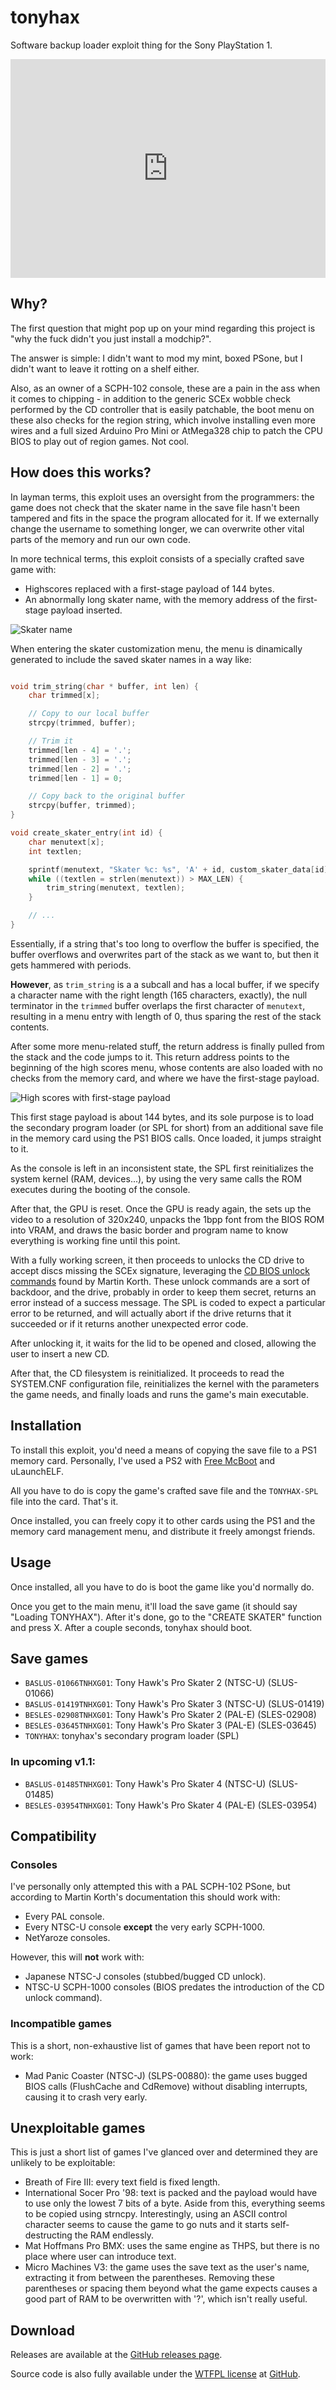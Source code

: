 ---
---

tonyhax
=======

Software backup loader exploit thing for the Sony PlayStation 1.

<iframe width="560" height="315" src="https://www.youtube.com/embed/TO6msoWZa2I" frameborder="0" allow="accelerometer; autoplay; clipboard-write; encrypted-media; gyroscope; picture-in-picture" allowfullscreen style="width: 100%; height: 100vh; min-height: 15em; max-height: 25em;"></iframe>

Why?
----

The first question that might pop up on your mind regarding this project is "why the fuck didn't you just install a modchip?".

The answer is simple: I didn't want to mod my mint, boxed PSone, but I didn't want to leave it rotting on a shelf either.

Also, as an owner of a SCPH-102 console, these are a pain in the ass when it comes to chipping - in addition to the generic SCEx wobble check performed by the CD controller that is easily patchable, the boot menu on these also checks for the region string, which involve installing even more wires and a full sized Arduino Pro Mini or AtMega328 chip to patch the CPU BIOS to play out of region games. Not cool.

How does this works?
--------------------

In layman terms, this exploit uses an oversight from the programmers: the game does not check that the skater name in the save file hasn't been tampered and fits in the space the program allocated for it. If we externally change the username to something longer, we can overwrite other vital parts of the memory and run our own code.

In more technical terms, this exploit consists of a specially crafted save game with:

 - Highscores replaced with a first-stage payload of 144 bytes.
 - An abnormally long skater name, with the memory address of the first-stage payload inserted.

![Skater name](stackra.png)

When entering the skater customization menu, the menu is dinamically generated to include the saved skater names in a way like:

```c

void trim_string(char * buffer, int len) {
	char trimmed[x];

	// Copy to our local buffer
	strcpy(trimmed, buffer);

	// Trim it
	trimmed[len - 4] = '.';
	trimmed[len - 3] = '.';
	trimmed[len - 2] = '.';
	trimmed[len - 1] = 0;

	// Copy back to the original buffer
	strcpy(buffer, trimmed);
}

void create_skater_entry(int id) {
	char menutext[x];
	int textlen;

	sprintf(menutext, "Skater %c: %s", 'A' + id, custom_skater_data[id].name);
	while ((textlen = strlen(menutext)) > MAX_LEN) {
		trim_string(menutext, textlen);
	}

	// ...
}
```

Essentially, if a string that's too long to overflow the buffer is specified, the buffer overflows and overwrites part of the stack as we want to, but then it gets hammered with periods.

**However**, as `trim_string` is a a subcall and has a local buffer, if we specify a character name with the right length (165 characters, exactly), the null terminator in the `trimmed` buffer overlaps the first character of `menutext`, resulting in a menu entry with length of 0, thus sparing the rest of the stack contents.

After some more menu-related stuff, the return address is finally pulled from the stack and the code jumps to it. This return address points to the beginning of the high scores menu, whose contents are also loaded with no checks from the memory card, and where we have the first-stage payload.

![High scores with first-stage payload](highscores.png)

This first stage payload is about 144 bytes, and its sole purpose is to load the secondary program loader (or SPL for short) from an additional save file in the memory card using the PS1 BIOS calls. Once loaded, it jumps straight to it.

As the console is left in an inconsistent state, the SPL first reinitializes the system kernel (RAM, devices...), by using the very same calls the ROM executes during the booting of the console.

After that, the GPU is reset. Once the GPU is ready again, the sets up the video to a resolution of 320x240, unpacks the 1bpp font from the BIOS ROM into VRAM, and draws the basic border and program name to know everything is working fine until this point.

With a fully working screen, it then proceeds to unlocks the CD drive to accept discs missing the SCEx signature, leveraging the [CD BIOS unlock commands](https://problemkaputt.de/psx-spx.htm#cdromsecretunlockcommands) found by Martin Korth. These unlock commands are a sort of backdoor, and the drive, probably in order to keep them secret, returns an error instead of a success message. The SPL is coded to expect a particular error to be returned, and will actually abort if the drive returns that it succeeded or if it returns another unexpected error code.

After unlocking it, it waits for the lid to be opened and closed, allowing the user to insert a new CD.

After that, the CD filesystem is reinitialized. It proceeds to read the SYSTEM.CNF configuration file, reinitializes the kernel with the parameters the game needs, and finally loads and runs the game's main executable.

Installation
------------

To install this exploit, you'd need a means of copying the save file to a PS1 memory card. Personally, I've used a PS2 with [Free McBoot](https://www.ps2-home.com/forum/viewtopic.php?t=1248) and uLaunchELF.

All you have to do is copy the game's crafted save file and the `TONYHAX-SPL` file into the card. That's it.

Once installed, you can freely copy it to other cards using the PS1 and the memory card management menu, and distribute it freely amongst friends.

Usage
-----

Once installed, all you have to do is boot the game like you'd normally do.

Once you get to the main menu, it'll load the save game (it should say "Loading TONYHAX"). After it's done, go to the "CREATE SKATER" function and press X. After a couple seconds, tonyhax should boot.

Save games
----------

 * `BASLUS-01066TNHXG01`: Tony Hawk's Pro Skater 2 (NTSC-U) (SLUS-01066)
 * `BASLUS-01419TNHXG01`: Tony Hawk's Pro Skater 3 (NTSC-U) (SLUS-01419)
 * `BESLES-02908TNHXG01`: Tony Hawk's Pro Skater 2 (PAL-E) (SLES-02908)
 * `BESLES-03645TNHXG01`: Tony Hawk's Pro Skater 3 (PAL-E) (SLES-03645)
 * `TONYHAX`: tonyhax's secondary program loader (SPL)

### In upcoming v1.1:

 * `BASLUS-01485TNHXG01`: Tony Hawk's Pro Skater 4 (NTSC-U) (SLUS-01485)
 * `BESLES-03954TNHXG01`: Tony Hawk's Pro Skater 4 (PAL-E) (SLES-03954)

Compatibility
-------------

### Consoles

I've personally only attempted this with a PAL SCPH-102 PSone, but according to Martin Korth's documentation this should work with:

 * Every PAL console.
 * Every NTSC-U console **except** the very early SCPH-1000.
 * NetYaroze consoles.

However, this will **not** work with:

 * Japanese NTSC-J consoles (stubbed/bugged CD unlock).
 * NTSC-U SCPH-1000 consoles (BIOS predates the introduction of the CD unlock command).

### Incompatible games

This is a short, non-exhaustive list of games that have been report not to work:

 - Mad Panic Coaster (NTSC-J) (SLPS-00880): the game uses bugged BIOS calls (FlushCache and CdRemove) without disabling interrupts, causing it to crash very early.

Unexploitable games
-------------------

This is just a short list of games I've glanced over and determined they are unlikely to be exploitable:

 * Breath of Fire III: every text field is fixed length.
 * International Socer Pro '98: text is packed and the payload would have to use only the lowest 7 bits of a byte. Aside from this, everything seems to be copied using strncpy. Interestingly, using an ASCII control character seems to cause the game to go nuts and it starts self-destructing the RAM endlessly.
 * Mat Hoffmans Pro BMX: uses the same engine as THPS, but there is no place where user can introduce text.
 * Micro Machines V3: the game uses the save text as the user's name, extracting it from between the parentheses. Removing these parentheses or spacing them beyond what the game expects causes a good part of RAM to be overwritten with '?', which isn't really useful.


Download
--------

Releases are available at the [GitHub releases page](https://github.com/socram8888/tonyhax/releases).

Source code is also fully available under the [WTFPL license](https://github.com/socram8888/tonyhax/blob/master/LICENSE) at [GitHub](https://github.com/socram8888/tonyhax/).
